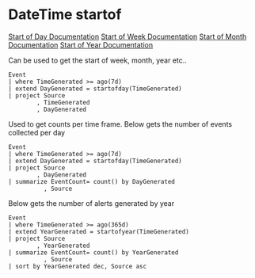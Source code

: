 # DateTime startof

[Start of Day Documentation](https://kusto.azurewebsites.net/docs/query/startofdayfunction.html)
[Start of Week Documentation](https://kusto.azurewebsites.net/docs/query/startofweekfunction.html)
[Start of Month Documentation](https://kusto.azurewebsites.net/docs/query/startofmonthfunction.html)
[Start of Year Documentation](https://kusto.azurewebsites.net/docs/query/startofyearfunction.html)

Can be used to get the start of week, month, year etc..

    Event  
    | where TimeGenerated >= ago(7d)  
    | extend DayGenerated = startofday(TimeGenerated)  
    | project Source  
            , TimeGenerated  
            , DayGenerated

Used to get counts per time frame. Below gets the number of events collected per day

    Event  
    | where TimeGenerated >= ago(7d)  
    | extend DayGenerated = startofday(TimeGenerated)  
    | project Source  
            , DayGenerated  
    | summarize EventCount= count() by DayGenerated  
              , Source

Below gets the number of alerts generated by year

    Event  
    | where TimeGenerated >= ago(365d)  
    | extend YearGenerated = startofyear(TimeGenerated)  
    | project Source  
            , YearGenerated  
    | summarize EventCount= count() by YearGenerated  
              , Source  
    | sort by YearGenerated dec, Source asc
